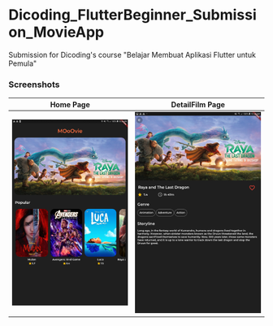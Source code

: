 # Dicoding_FlutterBeginner_Submission_MovieApp

Submission for Dicoding's course "Belajar Membuat Aplikasi Flutter untuk Pemula"

### Screenshots
| Home Page      | DetailFilm Page      |
|------------|-------------|
| <img src="https://github.com/SalsabilaH12/Dicoding_FlutterBeginner_Submission_MovieApp/blob/main/screenshot/Screenshot_20210505-103826.jpg"> | <img src="https://github.com/SalsabilaH12/Dicoding_FlutterBeginner_Submission_MovieApp/blob/main/screenshot/Screenshot_20210505-103846.jpg"> |

<!-- ![Alt Text](/screenshot/Screenshot_20210505-103826.jpg)
![Screenshot](https://github.com/SalsabilaH12/Dicoding_FlutterBeginner_Submission_MovieApp/blob/main/screenshot/Screenshot_20210505-103826.jpg) -->
